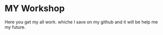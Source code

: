 # MY Workshop
Here you get my all work.
whiche I save on my github and it will be help me my future.
